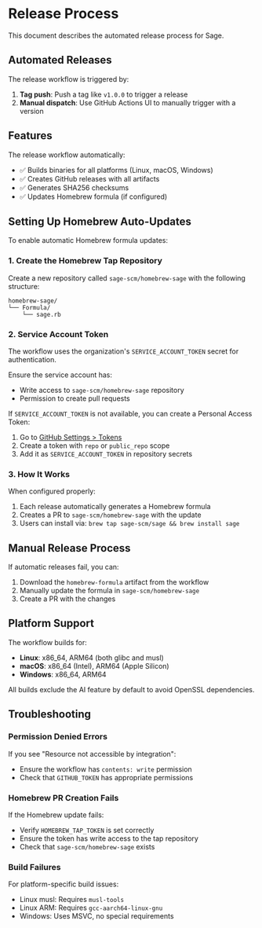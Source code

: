 # Release Process

This document describes the automated release process for Sage.

## Automated Releases

The release workflow is triggered by:
1. **Tag push**: Push a tag like `v1.0.0` to trigger a release
2. **Manual dispatch**: Use GitHub Actions UI to manually trigger with a version

## Features

The release workflow automatically:
- ✅ Builds binaries for all platforms (Linux, macOS, Windows)
- ✅ Creates GitHub releases with all artifacts
- ✅ Generates SHA256 checksums
- ✅ Updates Homebrew formula (if configured)

## Setting Up Homebrew Auto-Updates

To enable automatic Homebrew formula updates:

### 1. Create the Homebrew Tap Repository

Create a new repository called `sage-scm/homebrew-sage` with the following structure:
```
homebrew-sage/
└── Formula/
    └── sage.rb
```

### 2. Service Account Token

The workflow uses the organization's `SERVICE_ACCOUNT_TOKEN` secret for authentication.

Ensure the service account has:
- Write access to `sage-scm/homebrew-sage` repository
- Permission to create pull requests

If `SERVICE_ACCOUNT_TOKEN` is not available, you can create a Personal Access Token:
1. Go to [GitHub Settings > Tokens](https://github.com/settings/tokens/new)
2. Create a token with `repo` or `public_repo` scope
3. Add it as `SERVICE_ACCOUNT_TOKEN` in repository secrets

### 3. How It Works

When configured properly:
1. Each release automatically generates a Homebrew formula
2. Creates a PR to `sage-scm/homebrew-sage` with the update
3. Users can install via: `brew tap sage-scm/sage && brew install sage`

## Manual Release Process

If automatic releases fail, you can:

1. Download the `homebrew-formula` artifact from the workflow
2. Manually update the formula in `sage-scm/homebrew-sage`
3. Create a PR with the changes

## Platform Support

The workflow builds for:
- **Linux**: x86_64, ARM64 (both glibc and musl)
- **macOS**: x86_64 (Intel), ARM64 (Apple Silicon)  
- **Windows**: x86_64, ARM64

All builds exclude the AI feature by default to avoid OpenSSL dependencies.

## Troubleshooting

### Permission Denied Errors

If you see "Resource not accessible by integration":
- Ensure the workflow has `contents: write` permission
- Check that `GITHUB_TOKEN` has appropriate permissions

### Homebrew PR Creation Fails

If the Homebrew update fails:
- Verify `HOMEBREW_TAP_TOKEN` is set correctly
- Ensure the token has write access to the tap repository
- Check that `sage-scm/homebrew-sage` exists

### Build Failures

For platform-specific build issues:
- Linux musl: Requires `musl-tools`
- Linux ARM: Requires `gcc-aarch64-linux-gnu`
- Windows: Uses MSVC, no special requirements